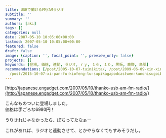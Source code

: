 ```yaml
---
title: USBで聞けるFM/AMラジオ
subtitle: ''
summary: ''
authors: [aki]
tags: []
categories: null
date: 2007-05-10 10:05:00+00:00
lastmod: 2007-05-10 10:05:00+00:00
featured: false
draft: false
image: {caption: '', focal_point: '', preview_only: false}
projects: []
keywords: [登場, 価格, 連動, ラジオ, ｒｙ, １６, １０, 黒板, 鹿野, 鳥肌]
recommendations: [/post/2005-10-07-tuinikita/, /post/2009-06-09-xin-xing-iphone-3g-snojia-ge-nituite/,
  /post/2015-10-07-xi-pan-fu-kiofeng-lu-supikagapodcastwen-kunonisugoibian-li/]
---
```

[http://japanese.engadget.com/2007/05/10/thanko-usb-am-fm-radio/](http://japanese.engadget.com/2007/05/10/thanko-usb-am-fm-radio/)  
  
こんなものついに登場しました。  
価格は手ごろな6980円！  
  
うりきれじゃなかったら、ぽちってたなぁー  
  
  
これがあれば、ラジオと連動させて、とかやらなくてもすみそうだし。


